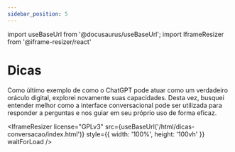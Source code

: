 ```yaml
---
sidebar_position: 5
---
```

import useBaseUrl from '@docusaurus/useBaseUrl';
import IframeResizer from '@iframe-resizer/react'

# Dicas
Como último exemplo de como o ChatGPT pode atuar como um verdadeiro oráculo digital, explorei novamente suas capacidades. Desta vez, busquei entender melhor como a interface conversacional pode ser utilizada para responder a perguntas e nos guiar em seu próprio uso de forma eficaz.

<IframeResizer
  license="GPLv3"
  src={useBaseUrl('/html/dicas-conversacao/index.html')}
  style={{ width: '100%',  height: '100vh' }}
  waitForLoad
/>